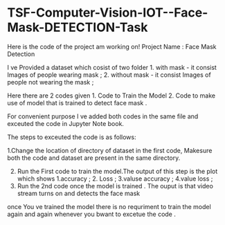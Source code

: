 # TSF-Computer-Vision-IOT--Face-Mask-DETECTION-Task

Here is the code of the project am working on!
Project Name : Face Mask Detection 

I ve Provided a dataset which cosist of two folder    1. with mask     - it consist Images of people wearing mask ; 
                                                      2. without mask  - it consist Images of people not wearing the mask ;
                                                      

Here there are 2 codes given    1. Code to Train the Model
                                2. Code to make use of model that is trained to detect face mask .
                                
                                
For convenient purpose I ve added both codes in the same file and exceuted the code in Jupyter Note book.                                

The steps to exceuted the code is as follows: 

 1.Change the location of directory of dataset in the first code, Makesure both the code and dataset are present in the same directory. 
 
 2. Run the First code to train the model.The output of this step is the plot which shows     1.accuracy ;
                                                                                              2. Loss ;
                                                                                              3.valuse accuracy ;
                                                                                              4.value loss ;
3. Run the 2nd code once the model is trained . The ouput is that video stream turns on and detects the face mask

once You ve trained the model there is no requriment to train the model again and again whenever you bwant  to excetue the code .
